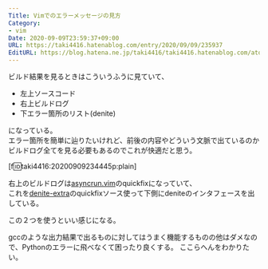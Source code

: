 ```yaml
---
Title: Vimでのエラーメッセージの見方
Category:
- vim
Date: 2020-09-09T23:59:37+09:00
URL: https://taki4416.hatenablog.com/entry/2020/09/09/235937
EditURL: https://blog.hatena.ne.jp/taki4416/taki4416.hatenablog.com/atom/entry/26006613625931123
---
```


ビルド結果を見るときはこういうふうに見ていて、

* 左上ソースコード
* 右上ビルドログ
* 下エラー箇所のリスト(denite)

になっている。  
エラー箇所を簡単に辿りたいけれど、前後の内容やどういう文脈で出ているのかビルドログ全てを見る必要もあるのでこれが快適だと思う。


[f:id:taki4416:20200909234445p:plain]

右上のビルドログは[asyncrun.vim](https://github.com/skywind3000/asyncrun.vim)のquickfixになっていて、  
これを[denite-extra](https://github.com/neoclide/denite-extra)のquickfixソース使って下側にdeniteのインタフェースを出している。

この２つを使うといい感じになる。

gccのような出力結果で出るものに対してはうまく機能するものの他はダメなので、Pythonのエラーに飛べなくて困ったり良くする。
ここらへんをわかりたい。
